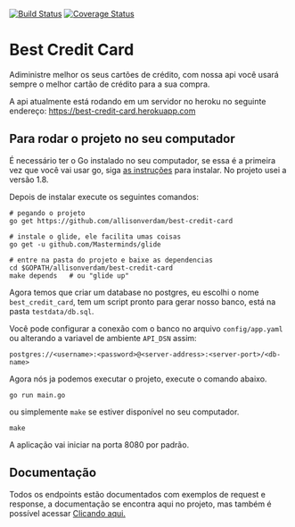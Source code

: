 [![Build Status](https://travis-ci.org/allisonverdam/best-credit-card.svg?branch=master)](https://travis-ci.org/allisonverdam/best-credit-card) [![Coverage Status](https://coveralls.io/repos/github/allisonverdam/best-credit-card/badge.svg?branch=master)](https://coveralls.io/github/allisonverdam/best-credit-card?branch=master)

# Best Credit Card
Adiministre melhor os seus cartões de crédito, com nossa api você usará sempre o melhor cartão de crédito para a sua compra.

A api atualmente está rodando em um servidor no heroku no seguinte endereço: https://best-credit-card.herokuapp.com


## Para rodar o projeto no seu computador

É necessário ter o Go instalado no seu computador,
se essa é a primeira vez que você vai usar go, siga [as instruções](https://golang.org/doc/install) para
instalar. No projeto usei a versão 1.8.

Depois de instalar execute os seguintes comandos:
```shell
# pegando o projeto
go get https://github.com/allisonverdam/best-credit-card

# instale o glide, ele facilita umas coisas
go get -u github.com/Masterminds/glide

# entre na pasta do projeto e baixe as dependencias
cd $GOPATH/allisonverdam/best-credit-card
make depends   # ou "glide up"
```
Agora temos que criar um database no postgres, eu escolhi o nome `best_credit_card`, tem um script pronto para gerar nosso banco, está na pasta `testdata/db.sql`.

Você pode configurar a conexão com o banco no arquivo `config/app.yaml` ou alterando a variavel de ambiente `API_DSN` assim: 
```
postgres://<username>:<password>@<server-address>:<server-port>/<db-name>
```

Agora nós ja podemos executar o projeto, execute o comando abaixo.

```shell
go run main.go
```

ou simplemente `make` se estiver disponível no seu computador.

```shell
make
```

A aplicação vai iniciar na porta 8080 por padrão.


## Documentação

Todos os endpoints estão documentados com exemplos de request e response, a documentação se encontra aqui no projeto, mas também é possível acessar [Clicando aqui.](https://allisonverdam.github.io/best-credit-card/doc)
